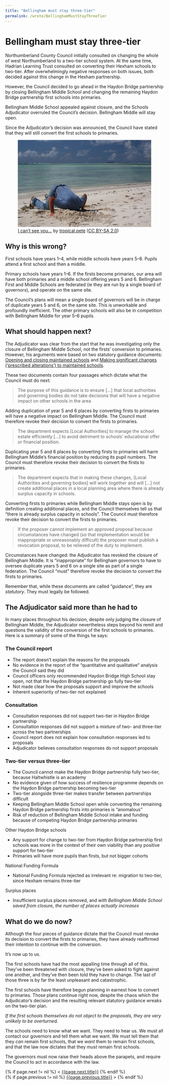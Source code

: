 ```yaml
---
title: "Bellingham must stay three-tier"
permalink: /wrote/BellinghamMustStayThreeTier
---
```

# Bellingham must stay three-tier

Northumberland County Council initially consulted on changing the whole of 
west Northumberland to a two-tier school system. At the same time, Hadrian 
Learning Trust consulted on converting their Hexham schools to two-tier. After 
overwhelmingly negative responses on both issues, both decided against this 
change in the Hexham partnership.

However, the Council decided to go ahead in the Haydon Bridge partnership by 
closing Bellingham Middle School and changing the remaining Haydon Bridge 
partnership first schools into primaries.

Bellingham Middle School appealed against closure, and the Schools Adjudicator 
overruled the Council’s decision. Bellingham Middle will stay open.

Since the Adjudicator’s decision was announced, the Council have stated that 
they will still convert the first schools to primaries.

<figure>
    <img src="/assets/pics/ICantSeeYou.jpeg" alt="Head in the sand" />
    <figcaption>
    <a href="https://www.flickr.com/photos/12023825@N04/2898021822/">I can’t 
    see you…</a> by 
    <a href="https://www.flickr.com/photos/12023825@N04/">tropical.pete</a> 
    (<a href="https://creativecommons.org/licenses/by-sa/2.0/">CC BY-SA 2.0</a>)
    </figcaption>
</figure>


## Why is this wrong?

First schools have years 1–4, while middle schools have years 5–8. Pupils 
attend a first school and then a middle.

Primary schools have years 1–6. If the firsts become primaries, our area will 
have both primaries and a middle school offering years 5 and 6. Bellingham 
First and Middle Schools are federated (ie they are run by a single board of 
governors), and operate on the same site.

The Council’s plans will mean a single board of governors will be in charge of 
duplicate years 5 and 6, on the same site. This is unworkable and profoundly 
inefficient. The other primary schools will also be in competition with 
Bellingham Middle for year 5–6 pupils.

## What should happen next?

The Adjudicator was clear from the start that he was investigating only the 
closure of Bellingham Middle School, not the firsts’ conversion to primaries. 
However, his arguments were based on two statutory guidance documents: 
[Opening and closing maintained 
schools](https://assets.publishing.service.gov.uk/government/uploads/system/uploads/attachment_data/file/756328/Opening_and_Closing_maintained_schools_Guidance.pdf) 
and [Making significant changes (‘prescribed alterations’) to maintained 
schools](https://assets.publishing.service.gov.uk/government/uploads/system/uploads/attachment_data/file/756572/Maintained_schools_prescribed_alterations_guidance.pdf).

These two documents contain four passages which dictate what the Council must 
do next:

<blockquote>The purpose of this guidance is to ensure […] that local 
authorities and governing bodies do not take decisions that will have a 
negative impact on other schools in the area</blockquote>

Adding duplication of year 5 and 6 places by converting firsts to primaries 
will have a negative impact on Bellingham Middle. The Council must therefore 
revoke their decision to convert the firsts to primaries.

<blockquote>The department expects [Local Authorities] to manage the school 
estate efficiently […] to avoid detriment to schools’ educational offer or 
financial position.</blockquote>

Duplicating year 5 and 6 places by converting firsts to primaries will harm 
Bellingham Middle’s financial position by reducing its pupil numbers. The 
Council must therefore revoke their decision to convert the firsts to 
primaries.

<blockquote>The department expects that in making these changes, [Local 
Authorities and governing bodies] will work together and will […] not create 
additional places in a local planning area where there is already surplus 
capacity in schools.</blockquote>

Converting firsts to primaries while Bellingham Middle stays open is by 
definition creating additional places, and the Council themselves tell us that 
“there is already surplus capacity in schools”. The Council must therefore 
revoke their decision to convert the firsts to primaries.

<blockquote>If the proposer cannot implement an approved proposal because 
circumstances have changed (so that implementation would be inappropriate or 
unreasonably difficult) the proposer must publish a revocation proposal, to be 
relieved of the duty to implement.</blockquote>

Circumstances have changed: the Adjudicator has revoked the closure of 
Bellingham Middle. It is “inappropriate” for Bellingham governors to have to 
oversee duplicate years 5 and 6 on a single site as part of a single 
federation. The Council “must” therefore revoke the decision to convert the 
firsts to primaries.

Remember that, while these documents are called “guidance”, they are 
*statutory*. They must legally be followed.

## The Adjudicator said more than he had to

In many places throughout his decision, despite only judging the closure of 
Bellingham Middle, the Adjudicator nevertheless steps beyond his remit and 
questions the validity of the conversion of the first schools to primaries. 
Here is a summary of some of the things he says:

### The Council report

- The report doesn’t explain the reasons for the proposals
- No evidence in the report of the “quantitative and qualitative” analysis the 
Council said they did
- Council officers only recommended Haydon Bridge High School stay open, not 
that the Haydon Bridge partnership go fully two-tier
- Not made clear how the proposals support and improve the schools
- Inherent superiority of two-tier not explained

### Consultation

- Consultation responses did not support two-tier in Haydon Bridge partnership
- Consultation responses did not support a mixture of two- and three-tier 
across the two partnerships
- Council report does not explain how consultation responses led to proposals
- Adjudicator believes consultation responses do not support proposals

### Two-tier versus three-tier

- The Council cannot make the Haydon Bridge partnership fully two-tier, 
because Haltwhistle is an academy
- No evidence given of how success of resilience programme depends on the 
Haydon Bridge partnership becoming two-tier
- Two-tier alongside three-tier makes transfer between partnerships difficult
- Keeping Bellingham Middle School open while converting the remaining Haydon 
Bridge partnership firsts into primaries is “anomalous”
- Risk of reduction of Bellingham Middle School intake and funding because of 
competing Haydon Bridge partnership primaries

Other Haydon Bridge schools

- Any support for change to two-tier from Haydon Bridge partnership first 
schools was more in the context of their own viability than any positive 
support for two-tier
- Primaries will have more pupils than firsts, but not bigger cohorts

National Funding Formula

- National Funding Formula rejected as irrelevant re: migration to two-tier, 
since Hexham remains three-tier

Surplus places

- Insufficient surplus places removed, and *with Bellingham Middle School 
saved from closure, the number of places actually increases*

## What do we do now?

Although the four pieces of guidance dictate that the Council must revoke its 
decision to convert the firsts to primaries, they have already reaffirmed 
their intention to continue with the conversion.

It’s now up to us.

The first schools have had the most appalling time through all of this. 
They’ve been threatened with closure, they’ve been asked to fight against one 
another, and they’ve then been told they have to change. The last of those 
three is by far the least unpleasant and catastrophic.

The first schools have therefore begun planning in earnest how to convert to 
primaries. Those plans continue right now, despite the chaos which the 
Adjudicator’s decision and the resulting relevant statutory guidance wreaks on 
the two-tier plan.

*If the first schools themselves do not object to the proposals, they are very 
unlikely to be overturned.*

The schools need to know what we want. They need to hear us. We must all 
contact our governors and tell them what we want. We must tell them that they 
*can* remain first schools, that we *want* them to remain first schools, and 
that the law now dictates that they *must* remain first schools.

The governors must now raise their heads above the parapets, and require the 
Council to act in accordance with the law.

<section id="nav">
    <div>
{% if page.next != nil %}
        &lt;&nbsp;<a href="{{page.next.url}}">{{page.next.title}}</a>
{% endif %}
    </div>
    <div>
{% if page.previous != nil %}
        <a href="{{page.previous.url}}">{{page.previous.title}}</a>&nbsp;&gt;
{% endif %}
    </div>
</section>
